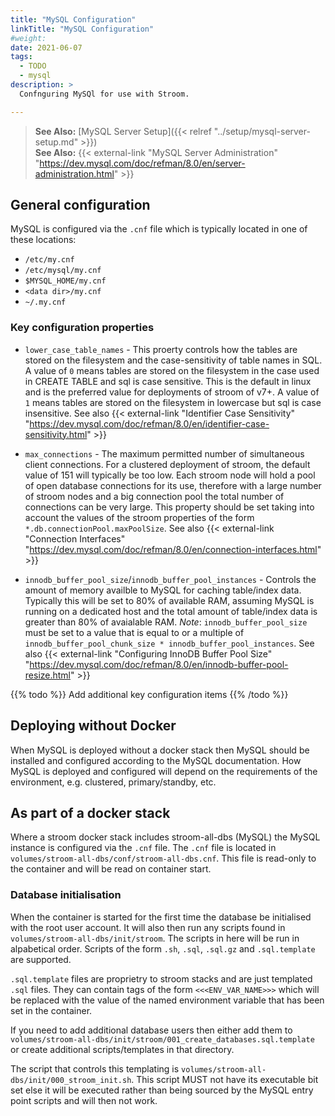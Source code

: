 ```yaml
---
title: "MySQL Configuration"
linkTitle: "MySQL Configuration"
#weight:
date: 2021-06-07
tags:
  - TODO
  - mysql
description: >
  Confnguring MySQl for use with Stroom.

---
```


> **See Also:** [MySQL Server Setup]({{< relref "../setup/mysql-server-setup.md" >}})  
> **See Also:** {{< external-link "MySQL Server Administration" "https://dev.mysql.com/doc/refman/8.0/en/server-administration.html" >}} 

## General configuration

MySQL is configured via the `.cnf` file which is typically located in one of these locations:

* `/etc/my.cnf`
* `/etc/mysql/my.cnf`
* `$MYSQL_HOME/my.cnf`
* `<data dir>/my.cnf`
* `~/.my.cnf`

### Key configuration properties

* `lower_case_table_names` - This proerty controls how the tables are stored on the filesystem and the case-sensitivity of table names in SQL.
  A value of `0` means tables are stored on the filesystem in the case used in CREATE TABLE and sql is case sensitive.
  This is the default in linux and is the preferred value for deployments of stroom of v7+.
  A value of `1` means tables are stored on the filesystem in lowercase but sql is case insensitive.
  See also {{< external-link "Identifier Case Sensitivity" "https://dev.mysql.com/doc/refman/8.0/en/identifier-case-sensitivity.html" >}} 

* `max_connections` - The maximum permitted number of simultaneous client connections.
  For a clustered deployment of stroom, the default value of 151 will typically be too low.
  Each stroom node will hold a pool of open database connections for its use, therefore with a large number of stroom nodes and a big connection pool the total number of connections can be very large.
  This property should be set taking into account the values of the stroom properties of the form `*.db.connectionPool.maxPoolSize`.
  See also {{< external-link "Connection Interfaces" "https://dev.mysql.com/doc/refman/8.0/en/connection-interfaces.html" >}} 

* `innodb_buffer_pool_size`/`innodb_buffer_pool_instances` - Controls the amount of memory availble to MySQL for caching table/index data.
  Typically this will be set to 80% of available RAM, assuming MySQL is running on a dedicated host and the total amount of table/index data is greater than 80% of avaialable RAM.
  _Note_: `innodb_buffer_pool_size` must be set to a value that is equal to or a multiple of `innodb_buffer_pool_chunk_size * innodb_buffer_pool_instances`.
  See also {{< external-link "Configuring InnoDB Buffer Pool Size" "https://dev.mysql.com/doc/refman/8.0/en/innodb-buffer-pool-resize.html" >}} 

{{% todo %}}
Add additional key configuration items
{{% /todo %}}


## Deploying without Docker

When MySQL is deployed without a docker stack then MySQL should be installed and configured according to the MySQL documentation.
How MySQL is deployed and configured will depend on the requirements of the environment, e.g. clustered, primary/standby, etc.


## As part of a docker stack

Where a stroom docker stack includes stroom-all-dbs (MySQL) the MySQL instance is configured via the `.cnf` file.
The `.cnf` file is located in `volumes/stroom-all-dbs/conf/stroom-all-dbs.cnf`.
This file is read-only to the container and will be read on container start.

### Database initialisation

When the container is started for the first time the database be initialised with the root user account.
It will also then run any scripts found in `volumes/stroom-all-dbs/init/stroom`.
The scripts in here will be run in alpabetical order.
Scripts of the form `.sh`, `.sql`, `.sql.gz` and `.sql.template` are supported.

`.sql.template` files are proprietry to stroom stacks and are just templated `.sql` files.
They can contain tags of the form `<<<ENV_VAR_NAME>>>` which will be replaced with the value of the named environment variable that has been set in the container.

If you need to add additional database users then either add them to `volumes/stroom-all-dbs/init/stroom/001_create_databases.sql.template` or create additional scripts/templates in that directory.

The script that controls this templating is `volumes/stroom-all-dbs/init/000_stroom_init.sh`.
This script MUST not have its executable bit set else it will be executed rather than being sourced by the MySQL entry point scripts and will then not work.


